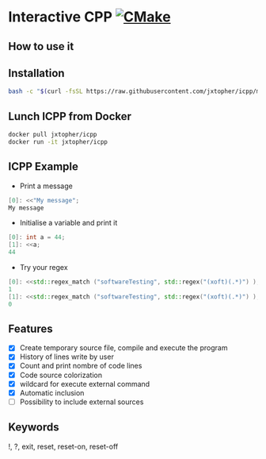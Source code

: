 # Interactive CPP [![CMake](https://github.com/Jxtopher/icpp/actions/workflows/build.yml/badge.svg)](https://github.com/Jxtopher/icpp/actions/workflows/build.yml)


## How to use it

## Installation

```bash
bash -c "$(curl -fsSL https://raw.githubusercontent.com/jxtopher/icpp/main/install.sh)"
```

## Lunch ICPP from Docker

```bash
docker pull jxtopher/icpp
docker run -it jxtopher/icpp
```

## ICPP Example

- Print a message

```cpp
[0]: <<"My message";
My message
```

- Initialise a variable and print it

```cpp
[0]: int a = 44;
[1]: <<a;
44
```

- Try your regex

```cpp
[0]: <<std::regex_match ("softwareTesting", std::regex("(xoft)(.*)") );
1
[1]: <<std::regex_match ("softwareTesting", std::regex("(xoft)(.*)") );
0
```

## Features

- [x] Create temporary source file, compile and execute the program
- [x] History of lines write by user
- [x] Count and print nombre of code lines
- [x] Code source colorization
- [x] wildcard for execute external command
- [x] Automatic inclusion
- [ ] Possibility to include external sources

## Keywords

!, ?, exit, reset, reset-on, reset-off
